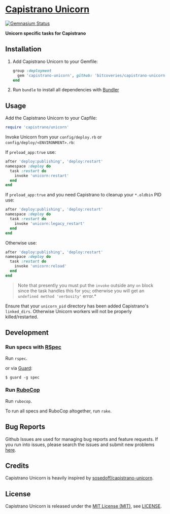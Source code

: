 [Capistrano Unicorn]
====================

[![Gemnasium Status][Gemnasium Status]][Gemnasium]

**Unicorn specific tasks for Capistrano**

Installation
------------

1. Add Capistrano Unicorn to your Gemfile:

    ```ruby
    group :deployment
      gem 'capistrano-unicorn', github: 'bitcoveries/capistrano-unicorn', require: false
    end
    ```

2. Run `bundle` to install all dependencies with [Bundler]

Usage
-----

Add the Capistrano Unicorn to your Capfile:

```ruby
require 'capistrano/unicorn'
```

Invoke Unicorn from your `config/deploy.rb` or `config/deploy/<ENVIRONMENT>.rb`:

If `preload_app:true` use:

```ruby
after 'deploy:publishing', 'deploy:restart'
namespace :deploy do
  task :restart do
    invoke 'unicorn:restart'
  end
end
```

If `preload_app:true` and you need Capistrano to cleanup your `*.oldbin` PID use:

```ruby
after 'deploy:publishing', 'deploy:restart'
namespace :deploy do
  task :restart do
    invoke 'unicorn:legacy_restart'
  end
end
```

Otherwise use:

```ruby
after 'deploy:publishing', 'deploy:restart'
namespace :deploy do
  task :restart do
    invoke 'unicorn:reload'
  end
end
```

> Note that presently you must put the `invoke` outside any `on` block since the task handles this for you; otherwise
> you will get an `undefined method 'verbosity'` error.*

Ensure that your `unicorn_pid` directory has been added Capistrano's `linked_dirs`. Otherwise Unicorn workers will not
be properly killed/restarted.

Development
-----------

### Run specs with [RSpec]

Run `rspec`.

or via [Guard]:

```
$ guard -g spec
```

### Run [RuboCop]

Run `rubocop`.

To run all specs and RuboCop altogether, run `rake`.

Bug Reports
-----------

Github Issues are used for managing bug reports and feature requests. If you run into issues, please search the issues
and submit new problems [here].

Credits
-------

Capistrano Unicorn is heavily inspired by [sosedoff/capistrano-unicorn].

License
-------

Capistrano Unicorn is released under the [MIT License (MIT)], see [LICENSE].

[Bundler]: http://bundler.io "The best way to manage a Ruby application's gems"
[Capistrano Unicorn]: https://bitaculous.github.io/capistrano-unicorn/ "Unicorn specific tasks for Capistrano"
[Gemnasium]: https://gemnasium.com/bitaculous/capistrano-unicorn "Capistrano Unicorn at Gemnasium"
[Gemnasium Status]: https://img.shields.io/gemnasium/bitaculous/capistrano-unicorn.svg?style=flat "Gemnasium Status"
[Guard]: http://guardgem.org "A command line tool to easily handle events on file system modifications."
[here]: https://github.com/bitaculous/capistrano-unicorn/issues "Github Issues"
[LICENSE]: https://raw.githubusercontent.com/bitaculous/capistrano-unicorn/master/LICENSE "License"
[MIT License (MIT)]: http://opensource.org/licenses/MIT "The MIT License (MIT)"
[RSpec]: http://rspec.info "Behaviour Driven Development for Ruby"
[RuboCop]: https://github.com/bbatsov/rubocop "A Ruby static code analyzer, based on the community Ruby style guide."
[sosedoff/capistrano-unicorn]: https://github.com/tablexi/capistrano3-unicorn "Capistrano3 Unicorn"